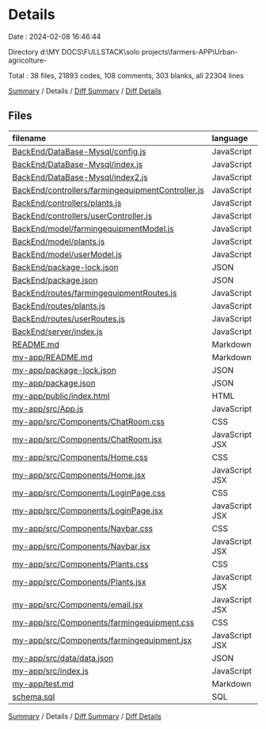 # Details

Date : 2024-02-08 16:46:44

Directory d:\\MY DOCS\\FULLSTACK\\solo projects\\farmers-APP\\Urban-agricolture-

Total : 38 files,  21893 codes, 108 comments, 303 blanks, all 22304 lines

[Summary](results.md) / Details / [Diff Summary](diff.md) / [Diff Details](diff-details.md)

## Files
| filename | language | code | comment | blank | total |
| :--- | :--- | ---: | ---: | ---: | ---: |
| [BackEnd/DataBase-Mysql/config.js](/BackEnd/DataBase-Mysql/config.js) | JavaScript | 9 | 1 | 1 | 11 |
| [BackEnd/DataBase-Mysql/index.js](/BackEnd/DataBase-Mysql/index.js) | JavaScript | 20 | 5 | 7 | 32 |
| [BackEnd/DataBase-Mysql/index2.js](/BackEnd/DataBase-Mysql/index2.js) | JavaScript | 15 | 2 | 3 | 20 |
| [BackEnd/controllers/farmingequipmentController.js](/BackEnd/controllers/farmingequipmentController.js) | JavaScript | 51 | 0 | 6 | 57 |
| [BackEnd/controllers/plants.js](/BackEnd/controllers/plants.js) | JavaScript | 65 | 0 | 15 | 80 |
| [BackEnd/controllers/userController.js](/BackEnd/controllers/userController.js) | JavaScript | 67 | 11 | 14 | 92 |
| [BackEnd/model/farmingequipmentModel.js](/BackEnd/model/farmingequipmentModel.js) | JavaScript | 20 | 5 | 6 | 31 |
| [BackEnd/model/plants.js](/BackEnd/model/plants.js) | JavaScript | 56 | 0 | 11 | 67 |
| [BackEnd/model/userModel.js](/BackEnd/model/userModel.js) | JavaScript | 27 | 7 | 7 | 41 |
| [BackEnd/package-lock.json](/BackEnd/package-lock.json) | JSON | 1,519 | 0 | 1 | 1,520 |
| [BackEnd/package.json](/BackEnd/package.json) | JSON | 22 | 0 | 1 | 23 |
| [BackEnd/routes/farmingequipmentRoutes.js](/BackEnd/routes/farmingequipmentRoutes.js) | JavaScript | 9 | 0 | 4 | 13 |
| [BackEnd/routes/plants.js](/BackEnd/routes/plants.js) | JavaScript | 8 | 1 | 1 | 10 |
| [BackEnd/routes/userRoutes.js](/BackEnd/routes/userRoutes.js) | JavaScript | 20 | 6 | 8 | 34 |
| [BackEnd/server/index.js](/BackEnd/server/index.js) | JavaScript | 37 | 2 | 16 | 55 |
| [README.md](/README.md) | Markdown | 1 | 0 | 0 | 1 |
| [my-app/README.md](/my-app/README.md) | Markdown | 38 | 0 | 33 | 71 |
| [my-app/package-lock.json](/my-app/package-lock.json) | JSON | 18,596 | 0 | 1 | 18,597 |
| [my-app/package.json](/my-app/package.json) | JSON | 48 | 0 | 1 | 49 |
| [my-app/public/index.html](/my-app/public/index.html) | HTML | 33 | 23 | 4 | 60 |
| [my-app/src/App.js](/my-app/src/App.js) | JavaScript | 23 | 1 | 4 | 28 |
| [my-app/src/Components/ChatRoom.css](/my-app/src/Components/ChatRoom.css) | CSS | 42 | 0 | 5 | 47 |
| [my-app/src/Components/ChatRoom.jsx](/my-app/src/Components/ChatRoom.jsx) | JavaScript JSX | 67 | 3 | 8 | 78 |
| [my-app/src/Components/Home.css](/my-app/src/Components/Home.css) | CSS | 59 | 1 | 14 | 74 |
| [my-app/src/Components/Home.jsx](/my-app/src/Components/Home.jsx) | JavaScript JSX | 49 | 5 | 7 | 61 |
| [my-app/src/Components/LoginPage.css](/my-app/src/Components/LoginPage.css) | CSS | 29 | 0 | 6 | 35 |
| [my-app/src/Components/LoginPage.jsx](/my-app/src/Components/LoginPage.jsx) | JavaScript JSX | 138 | 1 | 8 | 147 |
| [my-app/src/Components/Navbar.css](/my-app/src/Components/Navbar.css) | CSS | 44 | 0 | 3 | 47 |
| [my-app/src/Components/Navbar.jsx](/my-app/src/Components/Navbar.jsx) | JavaScript JSX | 23 | 1 | 2 | 26 |
| [my-app/src/Components/Plants.css](/my-app/src/Components/Plants.css) | CSS | 115 | 2 | 29 | 146 |
| [my-app/src/Components/Plants.jsx](/my-app/src/Components/Plants.jsx) | JavaScript JSX | 202 | 5 | 16 | 223 |
| [my-app/src/Components/email.jsx](/my-app/src/Components/email.jsx) | JavaScript JSX | 0 | 0 | 1 | 1 |
| [my-app/src/Components/farmingequipment.css](/my-app/src/Components/farmingequipment.css) | CSS | 138 | 6 | 25 | 169 |
| [my-app/src/Components/farmingequipment.jsx](/my-app/src/Components/farmingequipment.jsx) | JavaScript JSX | 110 | 1 | 12 | 123 |
| [my-app/src/data/data.json](/my-app/src/data/data.json) | JSON | 146 | 0 | 8 | 154 |
| [my-app/src/index.js](/my-app/src/index.js) | JavaScript | 5 | 0 | 3 | 8 |
| [my-app/test.md](/my-app/test.md) | Markdown | 0 | 0 | 1 | 1 |
| [schema.sql](/schema.sql) | SQL | 42 | 19 | 11 | 72 |

[Summary](results.md) / Details / [Diff Summary](diff.md) / [Diff Details](diff-details.md)